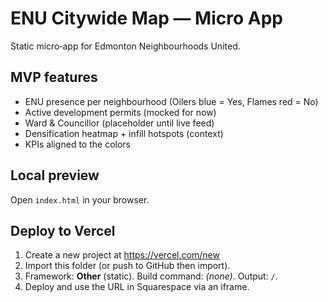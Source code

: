 # ENU Citywide Map — Micro App

Static micro‑app for Edmonton Neighbourhoods United.

## MVP features
- ENU presence per neighbourhood (Oilers blue = Yes, Flames red = No)
- Active development permits (mocked for now)
- Ward & Councillor (placeholder until live feed)
- Densification heatmap + infill hotspots (context)
- KPIs aligned to the colors

## Local preview
Open `index.html` in your browser.

## Deploy to Vercel
1. Create a new project at https://vercel.com/new
2. Import this folder (or push to GitHub then import).
3. Framework: **Other** (static). Build command: *(none)*. Output: `/`.
4. Deploy and use the URL in Squarespace via an iframe.

